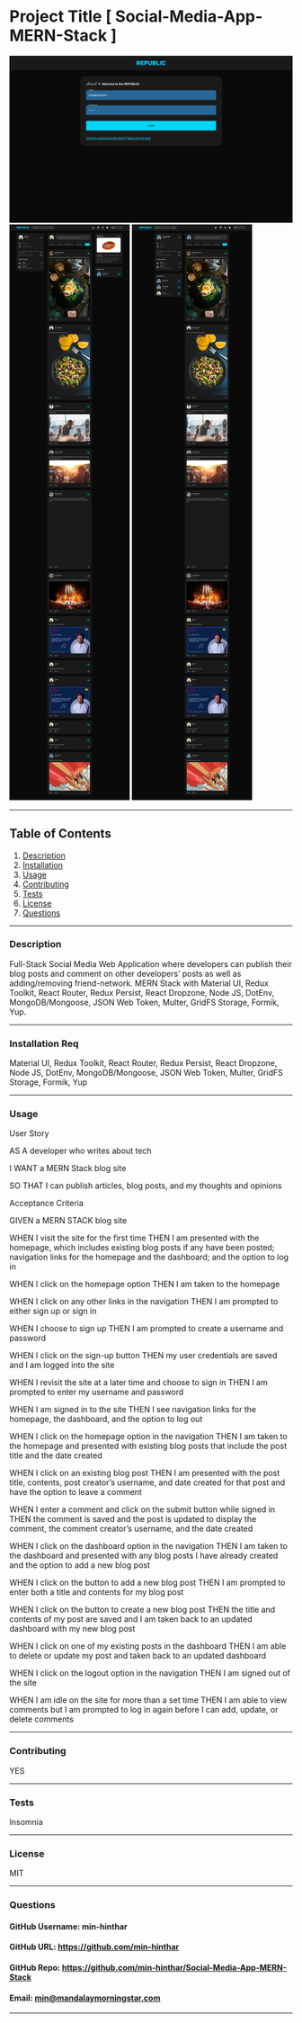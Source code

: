 # Project Title [ Social-Media-App-MERN-Stack ]

![Getting Started](server\public\assets\Republic_0.jpeg)
![Getting Started](server\public\assets\Republic_1.jpeg)
![Getting Started](server\public\assets\Republic_2.jpeg)

-----

## Table of Contents
1. [Description](#description)
2. [Installation](#installation)
3. [Usage](#usage)
4. [Contributing](#contributing)
5. [Tests](#tests)
6. [License](#license)
7. [Questions](#questions)

-----

### Description 
Full-Stack Social Media Web Application where developers can publish their blog posts and comment on other developers’ posts as well as adding/removing friend-network. MERN Stack with Material UI, Redux Toolkit, React Router, Redux Persist, React Dropzone, Node JS, DotEnv, MongoDB/Mongoose, JSON Web Token, Multer, GridFS Storage, Formik, Yup.

-----

### Installation Req
Material UI, Redux Toolkit, React Router, Redux Persist, React Dropzone, Node JS, DotEnv, MongoDB/Mongoose, JSON Web Token, Multer, GridFS Storage, Formik, Yup

-----

### Usage 

User Story

AS A developer who writes about tech

I WANT a MERN Stack blog site

SO THAT I can publish articles, blog posts, and my thoughts and opinions


Acceptance Criteria

GIVEN a MERN STACK blog site

WHEN I visit the site for the first time
THEN I am presented with the homepage, which includes existing blog posts if any have been posted; navigation links for the homepage and the dashboard; and the option to log in

WHEN I click on the homepage option
THEN I am taken to the homepage

WHEN I click on any other links in the navigation
THEN I am prompted to either sign up or sign in

WHEN I choose to sign up
THEN I am prompted to create a username and password

WHEN I click on the sign-up button
THEN my user credentials are saved and I am logged into the site

WHEN I revisit the site at a later time and choose to sign in
THEN I am prompted to enter my username and password

WHEN I am signed in to the site
THEN I see navigation links for the homepage, the dashboard, and the option to log out

WHEN I click on the homepage option in the navigation
THEN I am taken to the homepage and presented with existing blog posts that include the post title and the date created

WHEN I click on an existing blog post
THEN I am presented with the post title, contents, post creator’s username, and date created for that post and have the option to leave a comment

WHEN I enter a comment and click on the submit button while signed in
THEN the comment is saved and the post is updated to display the comment, the comment creator’s username, and the date created

WHEN I click on the dashboard option in the navigation
THEN I am taken to the dashboard and presented with any blog posts I have already created and the option to add a new blog post

WHEN I click on the button to add a new blog post
THEN I am prompted to enter both a title and contents for my blog post

WHEN I click on the button to create a new blog post
THEN the title and contents of my post are saved and I am taken back to an updated dashboard with my new blog post

WHEN I click on one of my existing posts in the dashboard
THEN I am able to delete or update my post and taken back to an updated dashboard

WHEN I click on the logout option in the navigation
THEN I am signed out of the site

WHEN I am idle on the site for more than a set time
THEN I am able to view comments but I am prompted to log in again before I can add, update, or delete comments

-----

### Contributing 
YES 

-----

### Tests 
Insomnia

-----

### License 
MIT 

-----

### Questions 

#### GitHub Username: min-hinthar 

#### GitHub URL: https://github.com/min-hinthar

#### GitHub Repo: https://github.com/min-hinthar/Social-Media-App-MERN-Stack

#### Email: min@mandalaymorningstar.com

-----

